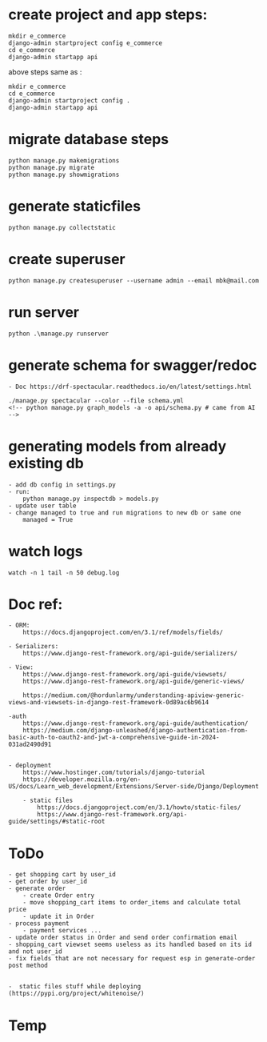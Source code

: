 # create project and app steps:
    mkdir e_commerce
    django-admin startproject config e_commerce
    cd e_commerce
    django-admin startapp api

above steps same as :

    mkdir e_commerce
    cd e_commerce
    django-admin startproject config .
    django-admin startapp api


# migrate database steps
    python manage.py makemigrations
    python manage.py migrate
    python manage.py showmigrations

# generate staticfiles
    python manage.py collectstatic

# create superuser
    python manage.py createsuperuser --username admin --email mbk@mail.com

# run server
    python .\manage.py runserver

# generate schema for swagger/redoc 
    - Doc https://drf-spectacular.readthedocs.io/en/latest/settings.html

    ./manage.py spectacular --color --file schema.yml
    <!-- python manage.py graph_models -a -o api/schema.py # came from AI -->

# generating models from already existing db
    - add db config in settings.py
    - run:
        python manage.py inspectdb > models.py
    - update user table
    - change managed to true and run migrations to new db or same one
        managed = True

# watch logs
    watch -n 1 tail -n 50 debug.log
    
# Doc ref:
    - ORM:
        https://docs.djangoproject.com/en/3.1/ref/models/fields/

    - Serializers:
        https://www.django-rest-framework.org/api-guide/serializers/

    - View:
        https://www.django-rest-framework.org/api-guide/viewsets/
        https://www.django-rest-framework.org/api-guide/generic-views/

        https://medium.com/@hordunlarmy/understanding-apiview-generic-views-and-viewsets-in-django-rest-framework-0d89ac6b9614
   
    -auth
        https://www.django-rest-framework.org/api-guide/authentication/
        https://medium.com/django-unleashed/django-authentication-from-basic-auth-to-oauth2-and-jwt-a-comprehensive-guide-in-2024-031ad2490d91
        

    - deployment
        https://www.hostinger.com/tutorials/django-tutorial
        https://developer.mozilla.org/en-US/docs/Learn_web_development/Extensions/Server-side/Django/Deployment

        - static files
            https://docs.djangoproject.com/en/3.1/howto/static-files/
            https://www.django-rest-framework.org/api-guide/settings/#static-root





# ToDo
    - get shopping cart by user_id
    - get order by user_id
    - generate order
        - create Order entry
        - move shopping_cart items to order_items and calculate total price
        - update it in Order 
    - process payment
        - payment services ...
    - update order status in Order and send order confirmation email
    - shopping_cart viewset seems useless as its handled based on its id and not user_id
    - fix fields that are not necessary for request esp in generate-order post method

    
    -  static files stuff while deploying (https://pypi.org/project/whitenoise/)




# Temp
        

